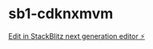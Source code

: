 # sb1-cdknxmvm

[Edit in StackBlitz next generation editor ⚡️](https://stackblitz.com/~/github.com/FirstOrderNL2/sb1-cdknxmvm)